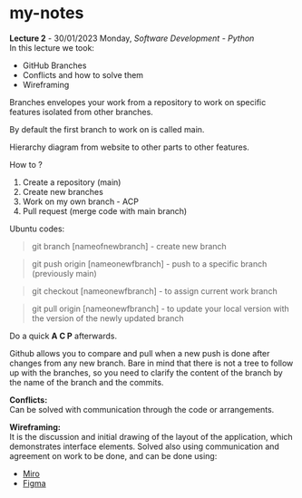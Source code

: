 # my-notes
**Lecture 2** - 30/01/2023 Monday, *Software Development - Python*
<br>In this lecture we took:
- GitHub Branches 
- Conflicts and how to solve them
- Wireframing

Branches envelopes your work from a repository to work on specific features isolated from other branches.

By default the first branch to work on is called main.


Hierarchy diagram from website to other parts to other features.

How to ?

1. Create a repository (main)
2. Create new branches
3. Work on my own branch - ACP
4. Pull request (merge code with main branch)


Ubuntu codes:
>git branch [nameofnewbranch] - create new branch

>git push origin [nameonewfbranch] - push to a specific branch (previously main)

>git checkout [nameonewfbranch] - to assign current work branch

>git pull origin [nameonewfbranch] - to update your local version with the version of the newly updated branch

Do a quick **A C P** afterwards.

Github allows you to compare and pull when a new push is done after changes from any new branch.
Bare in mind that there is not a tree to follow up with the branches, so you need to clarify the content of the branch by the name of the branch and the commits.

**Conflicts:**
<br>Can be solved with communication through the code or arrangements.

**Wireframing:**
<br>It is the discussion and initial drawing of the layout of the application, which demonstrates interface elements.
Solved also using communication and agreement on work to be done, and can be done using:


- [Miro](https://miro.com/blog/google-meet-whiteboard/)
- [Figma](https://www.figma.com/)


